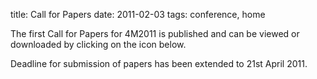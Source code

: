 title: Call for Papers
date: 2011-02-03 
tags: conference, home


The first Call for Papers for 4M2011 is published and can be viewed or downloaded by clicking on the icon below.
<!--break-->
Deadline for submission of papers has been extended to 21st April 2011.